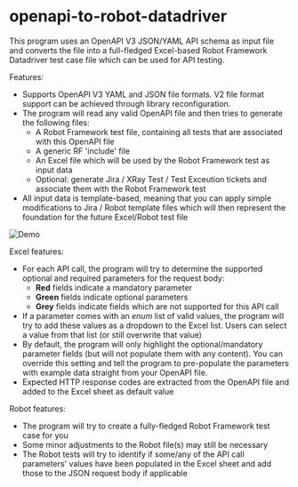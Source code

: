 # openapi-to-robot-datadriver
This program uses an OpenAPI V3 JSON/YAML API schema as input file and converts the file into a full-fledged Excel-based Robot Framework Datadriver test case file which can be used for API testing.

Features:
  
- Supports OpenAPI V3 YAML and JSON file formats. V2 file format support can be achieved through library reconfiguration.
- The program will read any valid OpenAPI file and then tries to generate the following files:
  - A Robot Framework test file, containing all tests that are associated with this OpenAPI file
  - A generic RF 'include' file
  - An Excel file which will be used by the Robot Framework test as input data
  - Optional: generate Jira / XRay Test / Test Exceution tickets and associate them with the Robot Framework test
- All input data is template-based, meaning that you can apply simple modifications to Jira / Robot template files which will then represent the foundation for the future Excel/Robot test file

![Demo](https://github.com/joergschultzelutter/openapi-to-robot-framework-datadriver-testgenerator/docs/img/demo.jpg)

Excel features:

- For each API call, the program will try to determine the supported optional and required parameters for the request body:
  - __Red__ fields indicate a mandatory parameter
  - __Green__ fields indicate optional parameters
  - __Grey__ fields indicate fields which are not supported for this API call
- If a parameter comes with an _enum_ list of valid values, the program will try to add these values as a dropdown to the Excel list. Users can select a value from that list (or still overwrite that value)
- By default, the program will only highlight the optional/mandatory parameter fields (but will not populate them with any content). You can override this setting and tell the program to pre-populate the parameters with example data straight from your OpenAPI file.
- Expected HTTP response codes are extracted from the OpenAPI file and added to the Excel sheet as default value

Robot features:

- The program will try to create a fully-fledged Robot Framework test case for you
- Some minor adjustments to the Robot file(s) may still be necessary
- The Robot tests will try to identify if some/any of the API call parameters' values have been populated in the Excel sheet and add those to the JSON request body if applicable

